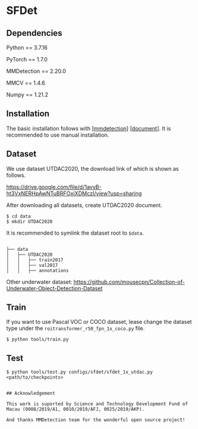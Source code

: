 # SFDet



## Dependencies

Python == 3.7.16

PyTorch == 1.7.0

MMDetection == 2.20.0

MMCV == 1.4.6

Numpy == 1.21.2

## Installation

The basic installation follows with [[mmdetection]](https://github.com/open-mmlab/mmdetection) [[document]](https://mmdetection.readthedocs.io/en/latest/). It is recommended to use manual installation.

## Dataset

We use dataset UTDAC2020, the download link of which is shown as follows.

https://drive.google.com/file/d/1avyB-ht3VxNERHpAwNTuBRFOxiXDMczI/view?usp=sharing

After downloading all datasets, create UTDAC2020 document.

```
$ cd data
$ mkdir UTDAC2020
```

It is recommended to symlink the dataset root to `$data`.

```

├── data
│   ├── UTDAC2020
│   │   ├── train2017
│   │   ├── val2017
│   │   ├── annotations
```



Other underwater dataset: https://github.com/mousecpn/Collection-of-Underwater-Object-Detection-Dataset

## Train

If you want to use Pascal VOC or COCO dataset, lease change the dataset type under the `roitransformer_r50_fpn_1x_coco.py` file.

```
$ python tools/train.py 
```

## Test

```
$ python tools/test.py configs/sfdet/sfdet_1x_utdac.py <path/to/checkpoints>
```


```

## Acknowledgement

This work is suported by Science and Technology Development Fund of Macau (0008/2019/A1, 0010/2019/AFJ, 0025/2019/AKP).

And thanks MMDetection team for the wonderful open source project!
